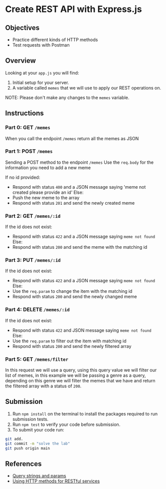 # Create REST API with Express.js

## Objectives

- Practice different kinds of HTTP methods
- Test requests with Postman

## Overview

Looking at your ```app.js``` you will find:
1. Initial setup for your server.
2. A variable called ```memes``` that we will use to apply our REST operations on.

NOTE: Please don't make any changes to the ```memes``` variable.

## Instructions

### Part 0: GET `/memes`

When you call the endpoint `/memes` return all the memes as JSON

### Part 1: POST `/memes`

Sending a POST method to the endpoint `/memes`
Use the `req.body` for the information you need to add a new meme

If no id provided:
- Respond with status `400` and a JSON message saying 'meme not created please provide an id'
Else:
- Push the new meme to the array
- Respond with status `201` and send the newly created meme

### Part 2: GET `/memes/:id`

If the id does not exist:
- Respond with status `422` and a JSON message saying `meme not found`
Else:
- Respond with status `200` and send the meme with the matching id

### Part 3: PUT `/memes/:id`

If the id does not exist:
- Respond with status `422` and a JSON message saying `meme not found`
Else:
- Use the `req.param` to change the item with the matching id
- Respond with status `200` and send the newly changed meme

### Part 4: DELETE `/memes/:id`

If the id does not exist:
- Respond with status `422` and JSON message saying `meme not found`
Else:
- Use the `req.param` to filter out the item with matching id
- Respond with status `200` and send the newly filtered array

### Part 5: GET `/memes/filter`

In this request we will use a query, using this query value we will filter our list of memes, in this example we will be passing a genre as a query, depending on this genre we will filter the memes that we have and return the filtered array with a status of `200`.


## Submission
1. Run `npm install` on the terminal to install the packages required to run submission tests.
2. Run `npm test` to verify your code before submission.
3. To submit your code run:
```bash
git add.
git commit -m "solve the lab"
git push origin main
```

## References
- [Query strings and params](https://stackabuse.com/get-query-strings-and-parameters-in-express-js/)
- [Using HTTP methods for RESTful services](https://www.restapitutorial.com/lessons/httpmethods.html)